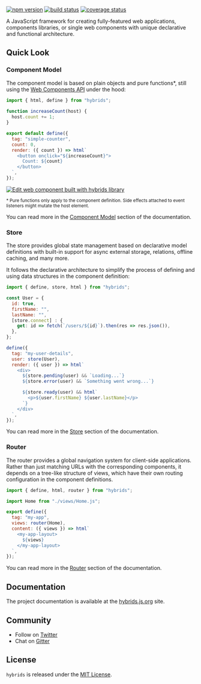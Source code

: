 
<center>
<h1>
  <img alt="" src="https://raw.githubusercontent.com/hybridsjs/hybrids/master/docs/assets/hybrids-full-logo.svg?sanitize=true" align="center">
</h1>
</center>

[![npm version](https://img.shields.io/npm/v/hybrids.svg?style=flat)](https://www.npmjs.com/package/hybrids)
[![build status](https://img.shields.io/travis/hybridsjs/hybrids/master.svg?style=flat)](https://app.travis-ci.com/github/hybridsjs/hybrids)
[![coverage status](https://img.shields.io/coveralls/github/hybridsjs/hybrids.svg?style=flat)](https://coveralls.io/github/hybridsjs/hybrids?branch=master)

A JavaScript framework for creating fully-featured web applications, components libraries, or single web components with unique declarative and functional architecture.

## Quick Look

### Component Model

The component model is based on plain objects and pure functions*, still using the [Web Components API](https://developer.mozilla.org/en-US/docs/Web/Web_Components) under the hood:

```javascript
import { html, define } from "hybrids";
  
function increaseCount(host) {
  host.count += 1;
}

export default define({
  tag: "simple-counter",
  count: 0,
  render: ({ count }) => html`
    <button onclick="${increaseCount}">
      Count: ${count}
    </button>
  `,
});
```

[![Edit <simple-counter> web component built with hybrids library](https://codesandbox.io/static/img/play-codesandbox.svg)](https://codesandbox.io/s/simple-counter-web-component-built-with-hybrids-library-co2ow?file=/src/SimpleCounter.js)

<small>\* Pure functions only apply to the component definition. Side effects attached to event listeners might mutate the host element.</small>

You can read more in the [Component Model](https://hybrids.js.org/#/component-model/definition.md) section of the documentation.

### Store

The store provides global state management based on declarative model definitions with built-in support for async external storage, relations, offline caching, and many more.

It follows the declarative architecture to simplify the process of defining and using data structures in the component definition:

```javascript
import { define, store, html } from "hybrids";

const User = {
  id: true,
  firstName: "",
  lastName: "",
  [store.connect] : {
    get: id => fetch(`/users/${id}`).then(res => res.json()),
  },
};

define({
  tag: "my-user-details",
  user: store(User),
  render: ({ user }) => html`
    <div>
      ${store.pending(user) && `Loading...`}
      ${store.error(user) && `Something went wrong...`}

      ${store.ready(user) && html`
        <p>${user.firstName} ${user.lastName}</p>
      `}
    </div>
  `,
});
```

You can read more in the [Store](https://hybrids.js.org/#/store/overview.md) section of the documentation.

### Router

The router provides a global navigation system for client-side applications. Rather than just matching URLs with the corresponding components, it depends on a tree-like structure of views, which have their own routing configuration in the component definitions.

```javascript
import { define, html, router } from "hybrids";

import Home from "./views/Home.js";

export define({
  tag: "my-app",
  views: router(Home),
  content: ({ views }) => html`
    <my-app-layout>
      ${views}
    </my-app-layout>
  `,
});
```

You can read more in the [Router](https://hybrids.js.org/#/router/usage.md) section of the documentation.

## Documentation

The project documentation is available at the [hybrids.js.org](https://hybrids.js.org) site.

## Community

* Follow on [Twitter](https://twitter.com/hybridsjs)
* Chat on [Gitter](https://gitter.im/hybridsjs)

## License

`hybrids` is released under the [MIT License](LICENSE).
